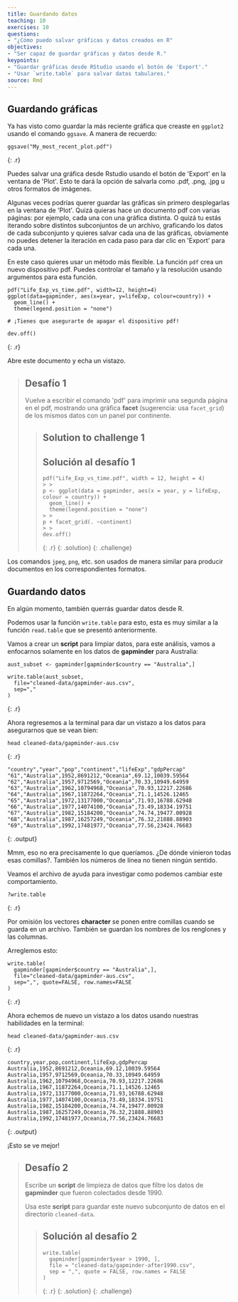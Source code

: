 ```yaml
---
title: Guardando datos
teaching: 10
exercises: 10
questions:
- "¿Cómo puedo salvar gráficas y datos creados en R"
objectives:
- "Ser capaz de guardar gráficas y datos desde R."
keypoints:
- "Guardar gráficas desde RStudio usando el botón de 'Export'."
- "Usar `write.table` para salvar datos tabulares."
source: Rmd
---
```



## Guardando gráficas

Ya has visto como guardar la más reciente gráfica que creaste en `ggplot2`
usando el comando `ggsave`. A manera de recuerdo:


~~~
ggsave("My_most_recent_plot.pdf")
~~~
{: .r}

Puedes salvar una gráfica desde Rstudio usando el botón de 'Export' en la
ventana de 'Plot'. Esto te dará la opción de salvarla como .pdf, .png, .jpg
u otros formatos de imágenes.

Algunas veces podrías querer guardar las gráficas sin primero desplegarlas
en la ventana de 'Plot'. Quizá quieras hace un documento pdf con varias
páginas: por ejemplo, cada una con una gráfica distinta. O quizá tu estás
iterando sobre distintos subconjuntos de un archivo, graficando los datos
de cada subconjunto y quieres salvar cada una de las gráficas, obviamente no
puedes detener la iteración en cada paso para dar clic en 'Export' para
cada una.

En este caso quieres usar un método más flexible. La función `pdf` crea un
nuevo dispositivo pdf. Puedes controlar el tamaño y la resolución usando
argumentos para esta función.


~~~
pdf("Life_Exp_vs_time.pdf", width=12, height=4)
ggplot(data=gapminder, aes(x=year, y=lifeExp, colour=country)) +
  geom_line() +
  theme(legend.position = "none")

# ¡Tienes que asegurarte de apagar el dispositivo pdf!

dev.off()
~~~
{: .r}

Abre este documento y echa un vistazo.

> ## Desafío 1
>
> Vuelve a escribir el comando 'pdf' para imprimir una segunda página en el
> pdf, mostrando una gráfica **facet** (sugerencia: usa `facet_grid`) de los
> mismos datos con un panel por continente.
> > ## Solution to challenge 1
> > ## Solución al desafío 1
> >
> >
> > ~~~
> > pdf("Life_Exp_vs_time.pdf", width = 12, height = 4)
> > > >
> > p <- ggplot(data = gapminder, aes(x = year, y = lifeExp, colour = country)) +
> >   geom_line() +
> >   theme(legend.position = "none")
> > > >
> > p + facet_grid(. ~continent)
> > > >
> > dev.off()
> > ~~~
> > {: .r}
> {: .solution}
{: .challenge}


Los comandos `jpeg`, `png`, etc. son usados de manera similar para producir
documentos en los correspondientes formatos.

## Guardando datos

En algún momento, también querrás guardar datos desde R.

Podemos usar la función `write.table` para esto, esta es muy similar a la
función `read.table` que se presentó anteriormente.

Vamos a crear un **script** para limpiar datos, para este análisis, vamos a
enfocarnos solamente en los datos de **gapminder** para Australia:


~~~
aust_subset <- gapminder[gapminder$country == "Australia",]

write.table(aust_subset,
  file="cleaned-data/gapminder-aus.csv",
  sep=","
)
~~~
{: .r}

Ahora regresemos a la terminal para dar un vistazo a los datos para
asegurarnos que se vean bien:


~~~
head cleaned-data/gapminder-aus.csv
~~~
{: .r}




~~~
"country","year","pop","continent","lifeExp","gdpPercap"
"61","Australia",1952,8691212,"Oceania",69.12,10039.59564
"62","Australia",1957,9712569,"Oceania",70.33,10949.64959
"63","Australia",1962,10794968,"Oceania",70.93,12217.22686
"64","Australia",1967,11872264,"Oceania",71.1,14526.12465
"65","Australia",1972,13177000,"Oceania",71.93,16788.62948
"66","Australia",1977,14074100,"Oceania",73.49,18334.19751
"67","Australia",1982,15184200,"Oceania",74.74,19477.00928
"68","Australia",1987,16257249,"Oceania",76.32,21888.88903
"69","Australia",1992,17481977,"Oceania",77.56,23424.76683
~~~
{: .output}

Mmm, eso no era precisamente lo que queríamos. ¿De dónde vinieron todas
esas comillas?. También los números de línea no tienen ningún sentido.

Veamos el archivo de ayuda para investigar como podemos cambiar este
comportamiento.


~~~
?write.table
~~~
{: .r}

Por omisión los vectores **character** se ponen entre comillas cuando se
guarda en un archivo. También se guardan los nombres de los renglones y las
columnas.

Arreglemos esto:


~~~
write.table(
  gapminder[gapminder$country == "Australia",],
  file="cleaned-data/gapminder-aus.csv",
  sep=",", quote=FALSE, row.names=FALSE
)
~~~
{: .r}

Ahora echemos de nuevo un vistazo a los datos usando nuestras habilidades en
la terminal:


~~~
head cleaned-data/gapminder-aus.csv
~~~
{: .r}




~~~
country,year,pop,continent,lifeExp,gdpPercap
Australia,1952,8691212,Oceania,69.12,10039.59564
Australia,1957,9712569,Oceania,70.33,10949.64959
Australia,1962,10794968,Oceania,70.93,12217.22686
Australia,1967,11872264,Oceania,71.1,14526.12465
Australia,1972,13177000,Oceania,71.93,16788.62948
Australia,1977,14074100,Oceania,73.49,18334.19751
Australia,1982,15184200,Oceania,74.74,19477.00928
Australia,1987,16257249,Oceania,76.32,21888.88903
Australia,1992,17481977,Oceania,77.56,23424.76683
~~~
{: .output}

¡Esto se ve mejor!

> ## Desafío 2
>
> Escribe un **script** de limpieza de datos que filtre los datos de
> **gapminder** que fueron colectados desde 1990.
>
> Usa este **script** para guardar este nuevo subconjunto de datos en el
> directorio `cleaned-data`.
> > ## Solución al desafío 2
> >
> >
> > ~~~
> > write.table(
> >   gapminder[gapminder$year > 1990, ],
> >   file = "cleaned-data/gapminder-after1990.csv",
> >   sep = ",", quote = FALSE, row.names = FALSE
> > )
> > ~~~
> > {: .r}
> {: .solution}
{: .challenge}


